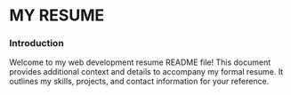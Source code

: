 # MY RESUME

 <h3>Introduction</h3>
Welcome to my web development resume README file! This document provides additional context and details to accompany my formal resume. It outlines my skills, projects, and contact information for your reference.